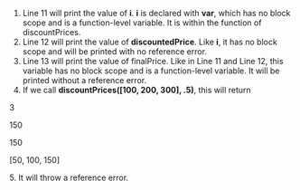 1. Line 11 will print the value of **i**. **i** is declared with **var**, which has no block scope and is a function-level variable. It is within the function of discountPrices. 
2. Line 12 will print the value of **discountedPrice**. Like **i**, it has no block scope and will be printed with no reference error.
3. Line 13 will print the value of finalPrice. Like in Line 11 and Line 12, this variable has no block scope and is a function-level variable. It will be printed without a reference error.
4. If we call **discountPrices([100, 200, 300], .5)**, this will return 
<p> 3 </p>
<p> 150 </p>
<p> 150 </p>
<p> [50, 100, 150] </p>
5. It will throw a reference error. 
